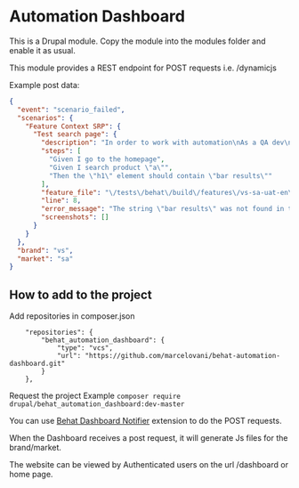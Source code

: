 Automation Dashboard
===

This is a Drupal module. Copy the module into the modules folder and enable it as usual.

This module provides a REST endpoint for POST requests i.e. /dynamicjs

Example post data:
```json
{
  "event": "scenario_failed",
  "scenarios": {
    "Feature Context SRP": {
      "Test search page": {
        "description": "In order to work with automation\nAs a QA dev\nI want to test custom step definitions for srp",
        "steps": [
          "Given I go to the homepage",
          "Given I search product \"a\"",
          "Then the \"h1\" element should contain \"bar results\""
        ],
        "feature_file": "\/tests\/behat\/build\/features\/vs-sa-uat-en\/srp.feature",
        "line": 8,
        "error_message": "The string \"bar results\" was not found in the HTML of the element matching css \"h1\".",
        "screenshots": []
      }
    }
  },
  "brand": "vs",
  "market": "sa"
}
```

## How to add to the project
Add repositories in composer.json
```
    "repositories": {
        "behat_automation_dashboard": {
            "type": "vcs",
            "url": "https://github.com/marcelovani/behat-automation-dashboard.git"
        }
    },
```

Request the project
Example `composer require drupal/behat_automation_dashboard:dev-master`


You can use [Behat Dashboard Notifier](https://github.com/marcelovani/behat-dashboard-notifier/) extension to do the POST requests.

When the Dashboard receives a post request, it will generate Js files for the brand/market.

The website can be viewed by Authenticated users on the url /dashboard or home page.
